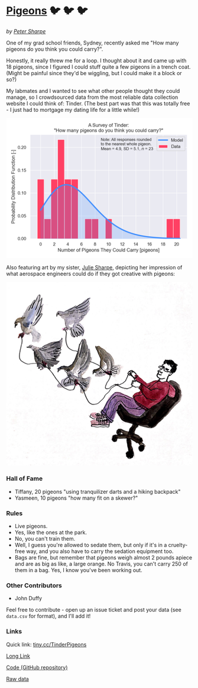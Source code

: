 # [Pigeons](https://peterdsharpe.github.io/pigeons/) 🐦 🐦 🐦

*by [Peter Sharpe](https://peterdsharpe.github.io)*

One of my grad school friends, Sydney, recently asked me "How many pigeons do you think you could carry?". 

Honestly, it really threw me for a loop. I thought about it and came up with 18 pigeons, since I figured I could stuff quite a few pigeons in a trench coat. (Might be painful since they'd be wiggling, but I could make it a block or so?)

My labmates and I wanted to see what other people thought they could manage, so I crowdsourced data from the most reliable data collection website I could think of: Tinder. (The best part was that this was totally free - I just had to mortgage my dating life for a little while!)

![Pigeon Graph](media/pigeons.png)  

Also featuring art by my sister, [Julie Sharpe](https://www.instagram.com/juliesharpeart/), depicting her impression of what aerospace engineers could do if they got creative with pigeons:

![Pigeon Art](media/pigeons_aerospace_engineering.png)

### Hall of Fame

* Tiffany, 20 pigeons "using tranquilizer darts and a hiking backpack"
* Yasmeen, 10 pigeons "how many fit on a skewer?"

### Rules

* Live pigeons.
* Yes, like the ones at the park.
* No, you can't train them.
* Well, I guess you're allowed to sedate them, but only if it's in a cruelty-free way, and you also have to carry the sedation equipment too.
* Bags are fine, but remember that pigeons weigh almost 2 pounds apiece and are as big as like, a large orange. No Travis, you can't carry 250 of them in a bag. Yes, I know you've been working out.

### Other Contributors

* John Duffy

Feel free to contribute - open up an issue ticket and post your data (see `data.csv` for format), and I'll add it!

### Links

Quick link: [tiny.cc/TinderPigeons](http://tiny.cc/TinderPigeons)

[Long Link](https://peterdsharpe.github.io/pigeons/)

[Code (GitHub repository)](https://github.com/peterdsharpe/pigeons)

[Raw data](https://github.com/peterdsharpe/pigeons/blob/master/data.csv)